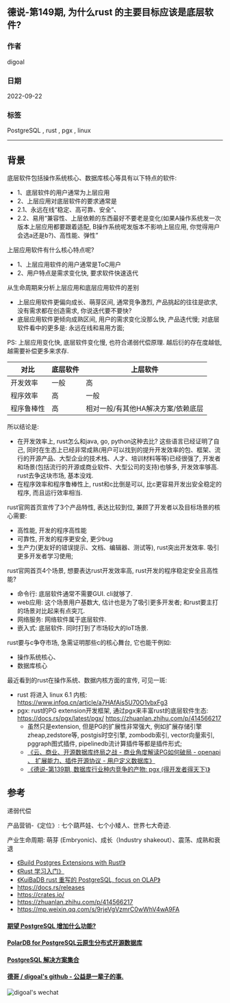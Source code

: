 ## 德说-第149期, 为什么rust 的主要目标应该是底层软件?   
            
### 作者            
digoal            
            
### 日期            
2022-09-22           
            
### 标签            
PostgreSQL , rust , pgx , linux   
            
----            
            
## 背景   
  
底层软件包括操作系统核心、数据库核心等具有以下特点的软件:  
- 1、底层软件的用户通常为上层应用  
- 2、上层应用对底层软件的要求通常是   
- 2\.1、永远在线“稳定、高可靠、安全”、  
- 2\.2、易用“兼容性、上层依赖的东西最好不要老是变化(如果A操作系统发一次版本上层应用都要跟着适配, B操作系统呢发版本不影响上层应用, 你觉得用户会选a还是b?)、高性能、弹性”   
  
上层应用软件有什么核心特点呢?  
- 1、上层应用软件的用户通常是ToC用户  
- 2、用户特点是需求变化快, 要求软件快速迭代  
  
从生命周期来分析上层应用和底层应用软件的差别  
- 上层应用软件更偏向成长、萌芽区间, 通常竞争激烈, 产品挑起的往往是欲求, 没有需求都在创造需求, 你说迭代要不要快?     
- 底层应用软件更倾向成熟区间, 用户的需求变化没那么快, 产品迭代慢; 对底层软件看中的更多是: 永远在线和易用方面;   
  
PS: 上层应用变化快, 底层软件变化慢, 也符合递弱代偿原理. 越后衍的存在度越低, 越需要补偿更多来求存.    
  
  
对比 | 底层软件 | 上层软件  
---|---|---  
开发效率 | 一般 | 高  
程序效率 | 高 | 一般  
程序鲁棒性 | 高 | 相对一般/有其他HA解决方案/依赖底层  
  
  
所以结论是:   
- 在开发效率上, rust怎么和java, go, python这种去比?  这些语言已经证明了自己, 同时在生态上已经非常成熟(用户可以找到的提升开发效率的包、框架、流行的开源产品、大型企业的技术栈、人才、培训材料等等)已经很强了, 开发者和场景(包括流行的开源或商业软件、大型公司的支持)也够多, 开发效率够高. rust去争这块市场, 基本没戏.   
- 在程序效率和程序鲁棒性上, rust和c比倒是可以, 比c更容易开发出安全稳定的程序, 而且运行效率相当.   
  
rust官网首页宣传了3个产品特性, 表达比较到位, 兼顾了开发者以及目标场景的核心需要:  
- 高性能, 开发的程序高性能  
- 可靠性, 开发的程序更安全, 更少bug  
- 生产力(更友好的错误提示、文档、编辑器、测试等), rust突出开发效率. 吸引更多开发者学习使用;   
  
rust官网首页4个场景, 想要表达rust开发效率高, rust开发的程序稳定安全且高性能?   
- 命令行: 底层软件通常不需要GUI. cli就够了.  
- web应用: 这个场景用户基数大, 估计也是为了吸引更多开发者; 和rust要主打的场景对比起来有点突兀.    
- 网络服务: 网络软件属于底层软件.  
- 嵌入式: 底层软件. 同时打到了市场较大的IoT场景.  
  
  
rust要与c争夺市场, 急需证明那些c的核心舞台, 它也能干例如:   
- 操作系统核心、  
- 数据库核心  
  
最近看到的rust在操作系统、数据内核方面的宣传, 可见一斑:    
- rust 将进入 linux 6.1 内核: https://www.infoq.cn/article/a7HAfAis5U70O1vbxFg3  
- pgx: rust的PG extension开发框架, 通过pgx来丰富rust的底层软件生态: https://docs.rs/pgx/latest/pgx/   https://zhuanlan.zhihu.com/p/414566217    
    - 虽然只是extension, 但是PG的扩展性非常强大, 例如扩展存储引擎zheap,zedstore等, postgis时空引擎, zombodb索引, vector向量索引, pggraph图式插件, pipelinedb流计算插件等都是插件形式;  
    - [《云、商业、开源数据库终局之战 - 商业角度解读PG如何破局 - openapi 、 扩展能力、插件开源协议 - 用户定义数据库》](../202007/20200727_04.md)   
    - [《德说-第139期, 数据库行业种内竞争的产物: pgx (得开发者得天下)》](../202209/20220913_01.md)  
  
## 参考  
递弱代偿  
  
产品营销-《定位》: 七个葫芦娃、七个小矮人、世界七大奇迹.    
  
产业生命周期: 萌芽 (Embryonic)、成长（Industry shakeout）、震荡、成熟和衰退  
  
- [《Build Postgres Extensions with Rust!》](../202112/20211215_02.md)  
- [《Rust 学习入门》](../202112/20211210_01.md)  
- [《KuiBaDB rust 重写的 PostgreSQL, focus on OLAP》](../202111/20211119_01.md)  
- https://docs.rs/releases  
- https://crates.io/
- https://zhuanlan.zhihu.com/p/414566217
- https://mp.weixin.qq.com/s/9rjeVgVzmrC0wWhV4wA9FA
  
  
  
#### [期望 PostgreSQL 增加什么功能?](https://github.com/digoal/blog/issues/76 "269ac3d1c492e938c0191101c7238216")
  
  
#### [PolarDB for PostgreSQL云原生分布式开源数据库](https://github.com/ApsaraDB/PolarDB-for-PostgreSQL "57258f76c37864c6e6d23383d05714ea")
  
  
#### [PostgreSQL 解决方案集合](https://yq.aliyun.com/topic/118 "40cff096e9ed7122c512b35d8561d9c8")
  
  
#### [德哥 / digoal's github - 公益是一辈子的事.](https://github.com/digoal/blog/blob/master/README.md "22709685feb7cab07d30f30387f0a9ae")
  
  
![digoal's wechat](../pic/digoal_weixin.jpg "f7ad92eeba24523fd47a6e1a0e691b59")
  
